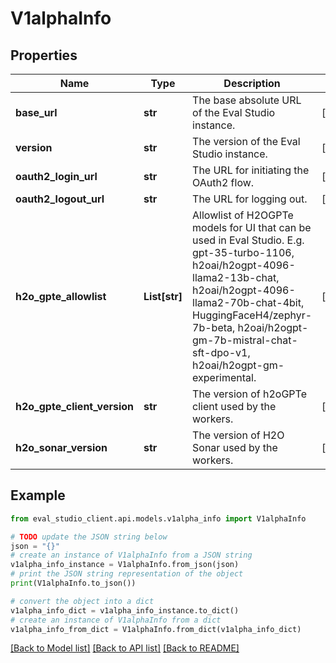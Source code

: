 # V1alphaInfo


## Properties

Name | Type | Description | Notes
------------ | ------------- | ------------- | -------------
**base_url** | **str** | The base absolute URL of the Eval Studio instance. | [optional] 
**version** | **str** | The version of the Eval Studio instance. | [optional] 
**oauth2_login_url** | **str** | The URL for initiating the OAuth2 flow. | [optional] 
**oauth2_logout_url** | **str** | The URL for logging out. | [optional] 
**h2o_gpte_allowlist** | **List[str]** | Allowlist of H2OGPTe models for UI that can be used in Eval Studio. E.g. gpt-35-turbo-1106, h2oai/h2ogpt-4096-llama2-13b-chat, h2oai/h2ogpt-4096-llama2-70b-chat-4bit, HuggingFaceH4/zephyr-7b-beta, h2oai/h2ogpt-gm-7b-mistral-chat-sft-dpo-v1, h2oai/h2ogpt-gm-experimental. | [optional] 
**h2o_gpte_client_version** | **str** | The version of h2oGPTe client used by the workers. | [optional] 
**h2o_sonar_version** | **str** | The version of H2O Sonar used by the workers. | [optional] 

## Example

```python
from eval_studio_client.api.models.v1alpha_info import V1alphaInfo

# TODO update the JSON string below
json = "{}"
# create an instance of V1alphaInfo from a JSON string
v1alpha_info_instance = V1alphaInfo.from_json(json)
# print the JSON string representation of the object
print(V1alphaInfo.to_json())

# convert the object into a dict
v1alpha_info_dict = v1alpha_info_instance.to_dict()
# create an instance of V1alphaInfo from a dict
v1alpha_info_from_dict = V1alphaInfo.from_dict(v1alpha_info_dict)
```
[[Back to Model list]](../README.md#documentation-for-models) [[Back to API list]](../README.md#documentation-for-api-endpoints) [[Back to README]](../README.md)


